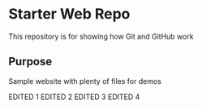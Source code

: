 # Starter Web Repo

This repository is for showing how Git and GitHub work

## Purpose

Sample website with plenty of files for demos

EDITED 1
EDITED 2
EDITED 3
EDITED 4